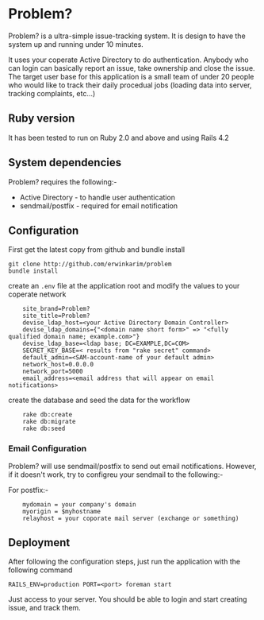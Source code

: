 # Problem?

Problem? is a ultra-simple issue-tracking system. It is design to have the system up and running under 10 minutes.

It uses your coperate Active Directory to do authentication. Anybody who can login can basically report an issue, 
take ownership and close the issue. The target user base for this application is a small team of under 20 people
who would like to track their daily procedual jobs (loading data into server, tracking complaints, etc...)

## Ruby version
It has been tested to run on Ruby 2.0 and above and using Rails 4.2

## System dependencies
Problem? requires the following:-

* Active Directory - to handle user authentication
* sendmail/postfix - required for email notification

## Configuration

First get the latest copy from github and bundle install

```
git clone http://github.com/erwinkarim/problem
bundle install
```

create an `.env` file at the application root and modify the values to your coperate network

```
	site_brand=Problem?
	site_title=Problem?
	devise_ldap_host=<your Active Directory Domain Controller>
	devise_ldap_domains={"<domain name short form>" => "<fully qualified domain name; example.com>"}
	devise_ldap_base=<ldap base; DC=EXAMPLE,DC=COM>
	SECRET_KEY_BASE=< results from "rake secret" command>
	default_admin=<SAM-account-name of your default admin>
	network_host=0.0.0.0
	network_port=5000
	email_address=<email address that will appear on email notifications>
```

create the database and seed the data for the workflow

```
	rake db:create
	rake db:migrate
	rake db:seed
```

### Email Configuration

Problem? will use sendmail/postfix to send out email notifications. However, if it doesn't work, try to configreu your sendmail to the following:-

For postfix:-
```
	mydomain = your company's domain
	myorigin = $myhostname
	relayhost = your coporate mail server (exchange or something)
```

## Deployment

After following the configuration steps, just run the application with the following command

`RAILS_ENV=production PORT=<port> foreman start`

Just access to your server. You should be able to login and start creating issue, and track them.


